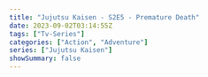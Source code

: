 ```yaml
---
title: "Jujutsu Kaisen - S2E5 - Premature Death"
date: 2023-09-02T03:14:55Z
tags: ["Tv-Series"]
categories: ["Action", "Adventure"]
series: ["Jujutsu Kaisen"]
showSummary: false
---
```



<mux-player stream-type="on-demand"
  src="https://kp3d-my.sharepoint.com/personal/ryoo_kp3d_onmicrosoft_com/_layouts/15/download.aspx?share=Eegik9nN451Ap8zpQfL2RfoBbMDV869NfZGwZLzkYM2FiA" metadata-video-title="Jujutsu Kaisen - S2E5 - Premature Death" prefer-playback="mse" controls>
  </mux-player>
  
  
  <script src="https://cdn.jsdelivr.net/npm/@mux/mux-player"></script>
  
   <script id="BMYUCVtj029ZRPZ4cmcEHYAO81tev2NtVck445X6eI02k" type="application/ld+json">
 {
  "@context": "https://schema.org/",
  "@type": "VideoObject",
  "name": "Jujutsu Kaisen - S2E5 - Premature Death",
  "contentUrl": "https://stream.mux.com/BMYUCVtj029ZRPZ4cmcEHYAO81tev2NtVck445X6eI02k.m3u8",
  "thumbnailUrl": "https://www.themoviedb.org/t/p/original/34clsuWvGgJ4UT46eCLfb37HXXi.jpg?width=314&fit_mode=preserve&time=25",
  "uploadDate": "2023-09-02T03:14:55Z",
}

</script>